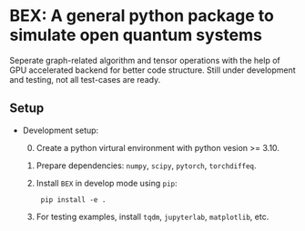 # BEX: A general python package to simulate open quantum systems

Seperate graph-related algorithm and tensor operations with the help of GPU accelerated backend for better code structure. 
Still under development and testing, not all test-cases are ready.

## Setup

- Development setup: 
    
    0. Create a python virtural environment with python vesion >= 3.10.

    1. Prepare dependencies: `numpy`, `scipy`, `pytorch`, `torchdiffeq`.

    2. Install `BEX` in develop mode using `pip`:

            pip install -e .

    3. For testing examples, install `tqdm`, `jupyterlab`, `matplotlib`, etc.
